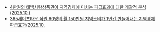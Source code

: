 * [4만원의 태백사랑상품권이 지역경제에 미치는 파급효과에 대한 개괄적 분석(2025.10.)](20251006_economic_impact_of_40000_taebaek_gift_certificate.md)
* [365세이프타운 직원 60명의 월 150만원 지역소비가 1년간 만들어내는 지역경제 파급효과(2025.10.](20251006_annual_economic_impact_of_safetown_employee_local_spending.md)
